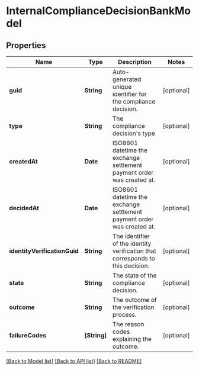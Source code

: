 # InternalComplianceDecisionBankModel

## Properties
Name | Type | Description | Notes
------------ | ------------- | ------------- | -------------
**guid** | **String** | Auto-generated unique identifier for the compliance decision. | [optional] 
**type** | **String** | The compliance decision&#39;s type | [optional] 
**createdAt** | **Date** | ISO8601 datetime the exchange settlement payment order was created at. | [optional] 
**decidedAt** | **Date** | ISO8601 datetime the exchange settlement payment order was created at. | [optional] 
**identityVerificationGuid** | **String** | The identifier of the identity verification that corresponds to this decision. | [optional] 
**state** | **String** | The state of the compliance decision. | [optional] 
**outcome** | **String** | The outcome of the verification process. | [optional] 
**failureCodes** | **[String]** | The reason codes explaining the outcome. | [optional] 

[[Back to Model list]](../README.md#documentation-for-models) [[Back to API list]](../README.md#documentation-for-api-endpoints) [[Back to README]](../README.md)


